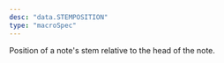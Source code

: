 ```yaml
---
desc: "data.STEMPOSITION"
type: "macroSpec"
---
```


Position of a note's stem relative to the head of the note.